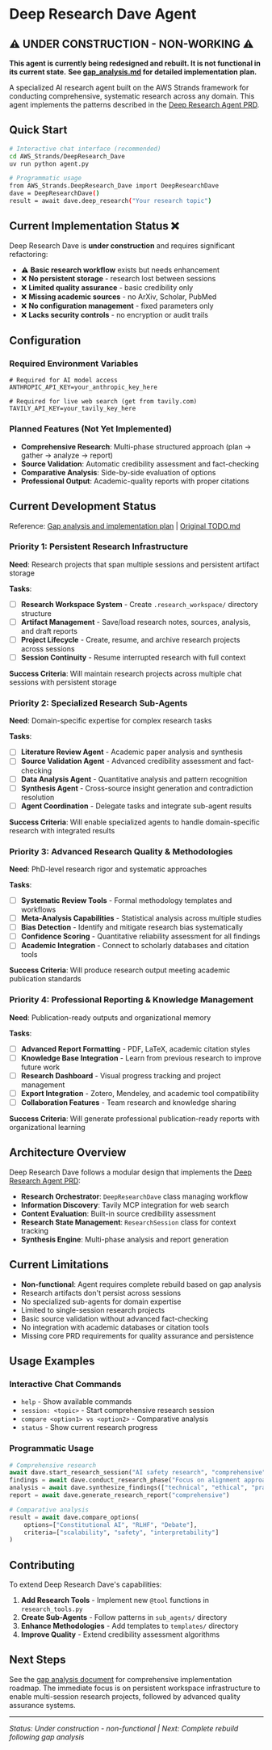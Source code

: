 # Deep Research Dave Agent

## ⚠️ UNDER CONSTRUCTION - NON-WORKING ⚠️
**This agent is currently being redesigned and rebuilt. It is not functional in its current state.**
**See [gap_analysis.md](./gap_analysis.md) for detailed implementation plan.**

A specialized AI research agent built on the AWS Strands framework for conducting comprehensive, systematic research across any domain. This agent implements the patterns described in the [Deep Research Agent PRD](../../PRD_Examples/Deep%20Research%20Agent/).

## Quick Start

```bash
# Interactive chat interface (recommended)
cd AWS_Strands/DeepResearch_Dave
uv run python agent.py

# Programmatic usage
from AWS_Strands.DeepResearch_Dave import DeepResearchDave
dave = DeepResearchDave()
result = await dave.deep_research("Your research topic")
```

## Current Implementation Status ❌

Deep Research Dave is **under construction** and requires significant refactoring:

- ⚠️ **Basic research workflow** exists but needs enhancement
- ❌ **No persistent storage** - research lost between sessions
- ❌ **Limited quality assurance** - basic credibility only
- ❌ **Missing academic sources** - no ArXiv, Scholar, PubMed
- ❌ **No configuration management** - fixed parameters only
- ❌ **Lacks security controls** - no encryption or audit trails

## Configuration

### Required Environment Variables
```env
# Required for AI model access
ANTHROPIC_API_KEY=your_anthropic_key_here

# Required for live web search (get from tavily.com)
TAVILY_API_KEY=your_tavily_key_here
```

### Planned Features (Not Yet Implemented)
- **Comprehensive Research**: Multi-phase structured approach (plan → gather → analyze → report)
- **Source Validation**: Automatic credibility assessment and fact-checking
- **Comparative Analysis**: Side-by-side evaluation of options
- **Professional Output**: Academic-quality reports with proper citations

## Current Development Status

Reference: [Gap analysis and implementation plan](./gap_analysis.md) | [Original TODO.md](./TODO.md)

### Priority 1: Persistent Research Infrastructure
**Need**: Research projects that span multiple sessions and persistent artifact storage

**Tasks**:
- [ ] **Research Workspace System** - Create `.research_workspace/` directory structure
- [ ] **Artifact Management** - Save/load research notes, sources, analysis, and draft reports
- [ ] **Project Lifecycle** - Create, resume, and archive research projects across sessions
- [ ] **Session Continuity** - Resume interrupted research with full context

**Success Criteria**: Will maintain research projects across multiple chat sessions with persistent storage

### Priority 2: Specialized Research Sub-Agents  
**Need**: Domain-specific expertise for complex research tasks

**Tasks**:
- [ ] **Literature Review Agent** - Academic paper analysis and synthesis
- [ ] **Source Validation Agent** - Advanced credibility assessment and fact-checking  
- [ ] **Data Analysis Agent** - Quantitative analysis and pattern recognition
- [ ] **Synthesis Agent** - Cross-source insight generation and contradiction resolution
- [ ] **Agent Coordination** - Delegate tasks and integrate sub-agent results

**Success Criteria**: Will enable specialized agents to handle domain-specific research with integrated results

### Priority 3: Advanced Research Quality & Methodologies
**Need**: PhD-level research rigor and systematic approaches

**Tasks**:
- [ ] **Systematic Review Tools** - Formal methodology templates and workflows
- [ ] **Meta-Analysis Capabilities** - Statistical analysis across multiple studies  
- [ ] **Bias Detection** - Identify and mitigate research bias systematically
- [ ] **Confidence Scoring** - Quantitative reliability assessment for all findings
- [ ] **Academic Integration** - Connect to scholarly databases and citation tools

**Success Criteria**: Will produce research output meeting academic publication standards

### Priority 4: Professional Reporting & Knowledge Management
**Need**: Publication-ready outputs and organizational memory

**Tasks**:
- [ ] **Advanced Report Formatting** - PDF, LaTeX, academic citation styles
- [ ] **Knowledge Base Integration** - Learn from previous research to improve future work
- [ ] **Research Dashboard** - Visual progress tracking and project management
- [ ] **Export Integration** - Zotero, Mendeley, and academic tool compatibility
- [ ] **Collaboration Features** - Team research and knowledge sharing

**Success Criteria**: Will generate professional publication-ready reports with organizational learning

## Architecture Overview

Deep Research Dave follows a modular design that implements the [Deep Research Agent PRD](../../PRD_Examples/Deep%20Research%20Agent/):

- **Research Orchestrator**: `DeepResearchDave` class managing workflow
- **Information Discovery**: Tavily MCP integration for web search
- **Content Evaluation**: Built-in source credibility assessment
- **Research State Management**: `ResearchSession` class for context tracking
- **Synthesis Engine**: Multi-phase analysis and report generation

## Current Limitations

- **Non-functional**: Agent requires complete rebuild based on gap analysis
- Research artifacts don't persist across sessions
- No specialized sub-agents for domain expertise
- Limited to single-session research projects  
- Basic source validation without advanced fact-checking
- No integration with academic databases or citation tools
- Missing core PRD requirements for quality assurance and persistence

## Usage Examples

### Interactive Chat Commands
- `help` - Show available commands
- `session: <topic>` - Start comprehensive research session
- `compare <option1> vs <option2>` - Comparative analysis
- `status` - Show current research progress

### Programmatic Usage
```python
# Comprehensive research
await dave.start_research_session("AI safety research", "comprehensive")
findings = await dave.conduct_research_phase("Focus on alignment approaches")
analysis = await dave.synthesize_findings(["technical", "ethical", "practical"])
report = await dave.generate_research_report("comprehensive")

# Comparative analysis  
result = await dave.compare_options(
    options=["Constitutional AI", "RLHF", "Debate"],
    criteria=["scalability", "safety", "interpretability"]
)
```

## Contributing

To extend Deep Research Dave's capabilities:

1. **Add Research Tools** - Implement new `@tool` functions in `research_tools.py`
2. **Create Sub-Agents** - Follow patterns in `sub_agents/` directory
3. **Enhance Methodologies** - Add templates to `templates/` directory
4. **Improve Quality** - Extend credibility assessment algorithms

## Next Steps

See the [gap analysis document](./gap_analysis.md) for comprehensive implementation roadmap. The immediate focus is on persistent workspace infrastructure to enable multi-session research projects, followed by advanced quality assurance systems.

---

*Status: Under construction - non-functional | Next: Complete rebuild following gap analysis*